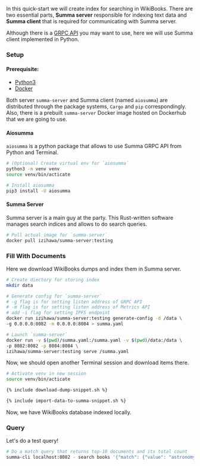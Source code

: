 In this quick-start we will create index for searching in WikiBooks. There are two essential parts, **Summa server** responsible for
indexing text data and **Summa client** that is required for communicating with Summa server. 

Although there is a [GRPC API](summa/proto) you may want to use, here we will use Summa client implemented in Python.

### Setup <a name="setup"></a>

#### Prerequisite:
- [Python3](https://www.python.org/downloads/)
- [Docker](https://www.docker.com/)

Both server `summa-server` and Summa client (named `aiosumma`) are distributed through the package systems, `Cargo` and `pip` correspondingly.
Also, there is a prebuilt `summa-server` Docker image hosted on Dockerhub that we are going to use.

#### Aiosumma
`aiosumma` is a python package that allows to use Summa GRPC API from Python and Terminal.

```bash
# (Optional) Create virtual env for `aiosumma`
python3 -m venv venv
source venv/bin/acticate

# Install aiosumma
pip3 install -U aiosumma
```

#### Summa Server
Summa server is a main guy at the party. This Rust-written software manages search indices and allows to do search queries.

```bash
# Pull actual image for `summa-server`
docker pull izihawa/summa-server:testing
```

### Fill With Documents <a name="fill"></a>
Here we download WikiBooks dumps and index them in Summa server.

```bash
# Create diectory for storing index
mkdir data

# Generate config for `summa-server`
# -g flag is for setting listen address of GRPC API
# -m flag is for setting listen address of Metrics API
# add -i flag for setting IPFS endpoint
docker run izihawa/summa-server:testing generate-config -d /data \
-g 0.0.0.0:8082 -m 0.0.0.0:8084 > summa.yaml

# Launch `summa-server`
docker run -v $(pwd)/summa.yaml:/summa.yaml -v $(pwd)/data:/data \
-p 8082:8082 -p 8084:8084 \
izihawa/summa-server:testing serve /summa.yaml
```

Now, we should open another Terminal session and download items there.
```bash
# Activate venv in new session
source venv/bin/acticate

{% include download-dump-snippet.sh %}

{% include import-data-to-summa-snippet.sh %}
```

Now, we have WikiBooks database indexed locally.

### Query <a name="query"></a>
Let's do a test query!

```bash
# Do a match query that returns top-10 documents and its total count
summa-cli localhost:8082 - search books '{"match": {"value": "astronomy"}}' '[{"top_docs": {"limit": 10}}, {"count": {}}]'
```
